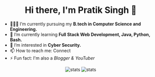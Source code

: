 <h1 align="center"> Hi there, I'm Pratik Singh 👋 </h1>

- 🧑🏻‍🏫 I’m currently pursuing my <strong> B.tech in Computer Science and Engineering. </strong>
- 🌱 I’m currently learning <strong>Full Stack Web Development, Java, Python, Bash.  </strong>
- 🔭 I’m interested in <strong> Cyber Security. </strong>
- 📫 How to reach me: <a href="https://ghostinlinux.github.io/MySocialLinks/" target="_blank" style="text-decoration:none;"> Connect </a>
- ⚡ Fun fact: I'm also a <i>Blogger & YouTuber</i>

<p align="center">
<img src="https://github-readme-stats.vercel.app/api?username=ghostinlinux&show_icons=true&theme=outrun" alt="stats">
<img src="https://github-readme-stats.vercel.app/api/top-langs/?username=ghostinlinux&layout=compact" alt="stats">
</p>

